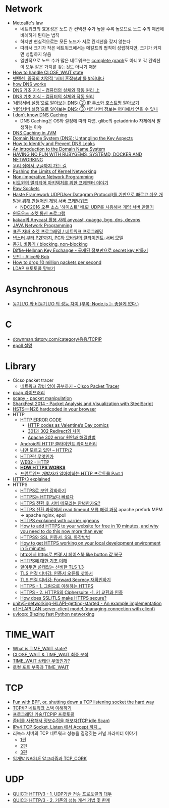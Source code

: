 Network
=======
* [Metcalfe's law](https://en.wikipedia.org/wiki/Metcalfe%27s_law)
  * 네트워크의 효용성은 노드 간 컨넥션 수가 높을 수록 높으므로 노드 수의 제곱에 비례하게 된다는 법칙
  * 하지만 현실적으로는 모든 노드가 서로 컨넥션을 갖지 않는다
  * 따라서 크기가 작은 네트워크에서는 메칼프의 법칙이 성립하지만, 크기가 커지면 성립하지 않음
  * 일반적으로 노드 수가 많은 네트워크는 [complete graph](https://en.wikipedia.org/wiki/Complete_graph)도 아니고 각 컨넥션이 모두 같은 가치를 갖는것도 아니기 때문
* [How to handle CLOSE_WAIT state](http://docs.likejazz.com/close-wait/)
* [넷텐션, 중국의 치명적 '서버 혼잡붕괴'를 밝혀내다](http://m.khgames.co.kr/news/articleView.html?idxno=81843)
* [how DNS works](https://howdns.works/)
* [DNS 기초 지식 – 컴퓨터의 실체와 작동 원리 上](http://library.gabia.com/contents/domain/3979)
* [DNS 기초 지식 – 컴퓨터의 실체와 작동 원리](http://library.gabia.com/contents/domain/3985)
* [‘네임서버 설정’으로 알아보는 DNS: ② IP 주소와 호스트명 알아보기](http://library.gabia.com/contents/domain/4005)
* [‘네임서버 설정’으로 알아보는 DNS: ③ 네임서버 정보는 어디에서 얻을 수 있나](http://library.gabia.com/contents/domain/4009)
* [I don’t know DNS Caching](https://charsyam.wordpress.com/2017/12/22/%EC%9E%85-%EA%B0%9C%EB%B0%9C-i-dont-know-dns-caching/)
  * DNS Caching은 OS와 설정에 따라 다름. glibc의 getaddrinfo 자체에서 발생하는 이슈
* [DNS Caching in JVM](https://charsyam.wordpress.com/2017/12/27/%ec%9e%85-%ea%b0%9c%eb%b0%9c-dns-caching-in-jvm/)
* [Domain Name System (DNS): Untangling the Key Aspects](https://hackernoon.com/domain-name-system-dns-untangling-the-key-aspects-d86e39865d8c)
* [How to Identify and Prevent DNS Leaks](https://hackernoon.com/how-to-identify-and-prevent-dns-leaks-5fa659130a41)
* [An introduction to the Domain Name System](https://medium.freecodecamp.org/understanding-the-domain-name-servers-46c6bcf9afa3)
* [HAVING NO FUN WITH RUBYGEMS, SYSTEMD, DOCKER AND NETWORKING](https://www.fedux.org/articles/2015/09/09/having-no-fun-with-rubygems-systemd-docker-and-networking.html)
* [우리 집에서 구글까지 가는 길](https://evan-moon.github.io/2019/06/22/my-home-to-google/)
* [Pushing the Limits of Kernel Networking](http://rhelblog.redhat.com/2015/09/29/pushing-the-limits-of-kernel-networking/)
* [Non-Imperative Network Programming](https://github.com/mirage/mirage-decks/blob/master/slides/strangeloop15/content.md)
* [비트윈의 멀티티어 아키텍처를 위한 프레젠터 이야기](http://engineering.vcnc.co.kr/2015/11/presenter-multitier-architecture/)
* [Raw Sockets](http://intra97.tistory.com/201)
* [Haste Framework UDP(User Datagram Protocol)를 기반으로 빠르고 쉬운 개발을 위해 만들어진 게임 서버 프레임워크](https://github.com/nhnent/haste.framework)
  * [NDC2016 오픈 소스 '헤이스트' 배포! UDP를 사용해서 게임 서버 만들기](http://www.inven.co.kr/webzine/news/?news=155627&vtype=pc)
* [윈도우즈 소켓 통신 프로그램](http://ehclub.co.kr/category/%ED%94%84%EB%A1%9C%EA%B7%B8%EB%9E%98%EB%B0%8D%20%EA%B8%B0%EC%88%A0/%EC%9C%88%EB%8F%84%EC%9A%B0%EC%A6%88%20%EC%86%8C%EC%BC%93%20%ED%86%B5%EC%8B%A0%20%ED%94%84%EB%A1%9C%EA%B7%B8%EB%9E%A8)
* [kakao의 Anycast 활용 사례 anycast, quagga, bgp, dns, devops](http://tech.kakao.com/2014/05/29/anycast/)
* [JAVA Network Programming](https://www.youtube.com/watch?v=HyZnrPjelsg)
* [표준 자바 소켓 프로그래밍 / 네트워크 프로그래밍](https://www.youtube.com/watch?v=_kUnut6zZE4)
* [냅스터 부터 P2P까지, PC와 모바일의 클라이언트-서버 모델](http://www.inven.co.kr/webzine/news/?news=164068)
* [동기, 비동기 / blocking, non-blocking](http://kineo2k.tistory.com/m/29)
* [Diffie-Hellman Key Exchange - 공개된 정보만으로 secret key 만들기](http://blog.seulgi.kim/2018/02/diffie-hellman-key-exchange.html)
* [보안 - Alice와 Bob](http://blog.seulgi.kim/2018/03/alice-and-bob_29.html)
* [How to drop 10 million packets per second](https://blog.cloudflare.com/how-to-drop-10-million-packets/)
* [LDAP 프토토콜 맛보기](https://medium.com/happyprogrammer-in-jeju/ldap-%ED%94%84%ED%86%A0%ED%86%A0%EC%BD%9C-%EB%A7%9B%EB%B3%B4%EA%B8%B0-15b53c6a6f26)

# Asynchronous
* [동기 I/O 와 비동기 I/O 의 성능 차이 (부록: Node.js 는 좋을게 없다.)](http://hamait.tistory.com/839)

# C
* [downman.tistory.com/category/응용/TCPIP](http://downman.tistory.com/category/%EC%9D%91%EC%9A%A9/TCPIP)
* [epoll 설명](http://blueheartscabin.blogspot.com/2013/08/c-epoll.html)

# Library
* Cicso packet tracer
  * [네트워크 장비 없이 공부하기 - Cisco Packet Tracer](https://www.youtube.com/watch?v=0f1viq6FjK4)
* [pcap 라이브러리](http://ehclub.co.kr/category/%ED%94%84%EB%A1%9C%EA%B7%B8%EB%9E%98%EB%B0%8D%20%EA%B8%B0%EC%88%A0/pcap%20%EB%9D%BC%EC%9D%B4%EB%B8%8C%EB%9F%AC%EB%A6%AC)
* [scapy - packet manipulation](http://www.secdev.org/projects/scapy)
* [SharkFest 2014 - Packet Analysis and Visualization with SteelScript](https://support.riverbed.com/apis/steelscript/SharkFest2014.slides.html)
* [HSTS — N26 hardcoded in your browser](https://mag.n26.com/hsts-n26-hardcoded-in-your-browser-fb2af97ed839)
* HTTP
  * [HTTP ERROR CODE](https://ukjin.tistory.com/2)
    * [HTTP codes as Valentine’s Day comics](https://medium.com/@hanilim/http-codes-as-valentines-day-comics-8c03c805faa0)
    * [301과 302 Redirect의 차이](https://nsinc.tistory.com/168)
    * [Apache 302 error 원인과 해결방법](https://blog.bsmind.co.kr/248)
  * [Android의 HTTP 클라이언트 라이브러리](http://d2.naver.com/helloworld/377316)
  * [나만 모르고 있던 – HTTP/2](http://www.popit.kr/%EB%82%98%EB%A7%8C-%EB%AA%A8%EB%A5%B4%EA%B3%A0-%EC%9E%88%EB%8D%98-http2/)
  * [HTTP란 무엇인가](https://www.zerocho.com/category/HTTP/post/5b344f3af94472001b17f2da)
  * [WEB2 - HTTP](https://opentutorials.org/course/3385)
  * **[HOW HTTPS WORKS](https://howhttps.works/)**
  * [프런트엔드 개발자가 알아야하는 HTTP 프로토콜 Part 1](https://joshua1988.github.io/web-development/http-part1/)
* [HTTP/3 explained](https://daniel.haxx.se/http3-explained/)
* HTTPS
  * [HTTPS로 보안 강화하기](https://blog.outsider.ne.kr/1149)
  * [HTTPS는 HTTP보다 빠르다](https://b.ssut.me/https-is-faster-than-http/)
  * [HTTPS 전환 후 서버 메모리는 안녕한가요?](http://d2.naver.com/helloworld/8842776)
  * [HTTPS 전환 과정에서 read timeout 오류 해결 과정](http://d2.naver.com/helloworld/1469717) apache prefork MPM -> apache nginx, epoll
  * [HTTPS explained with carrier pigeons](https://medium.freecodecamp.org/https-explained-with-carrier-pigeons-7029d2193351)
  * [How to add HTTPS to your website for free in 10 minutes, and why you need to do this now more than ever](https://medium.freecodecamp.org/free-https-c051ca570324)
  * [HTTPS와 SSL 인증서, SSL 동작방법](https://wayhome25.github.io/cs/2018/03/11/ssl-https/)
  * [How to get HTTPS working on your local development environment in 5 minutes](https://medium.freecodecamp.org/how-to-get-https-working-on-your-local-development-environment-in-5-minutes-7af615770eec)
  * [http에서 https로 변경 시 페이스북 like button 값 복구](https://www.popit.kr/https-%EB%B3%80%EA%B2%BD%EC%8B%9C-%ED%8E%98%EC%9D%B4%EC%8A%A4%EB%B6%81-like-button-%EA%B0%92-%EB%B3%B5%EA%B5%AC/)
  * [HTTPS에 대한 기초 이해](https://cheese10yun.github.io/https/)
  * [알아두면 쓸데없는 신비한 TLS 1.3](https://b.luavis.kr/server/tls-1.3)
  * [TLS 연결 디버깅: 인증서 오류를 찾아서](https://rein.kr/blog/archives/4525)
  * [TLS 연결 디버깅: Forward Secrecy 재확인하기](https://rein.kr/blog/archives/4529)
  * [HTTPS - 1. 그림으로 이해하는 HTTPS](https://www.youtube.com/watch?v=NhTstvC7DYY)
  * [HTTPS - 2. HTTPS의 Ciphersuite -1. 키 교환과 인증](https://www.youtube.com/watch?v=iEig3jlT45Y)
  * [How does SSL/TLS make HTTPS secure?](https://hackernoon.com/how-does-ssl-tls-make-https-secure-d247bd4e4cae)
* [unity5-networking-HLAPI-getting-started - An example implementation of HLAPI LAN server-client model.(managing connection with client)](https://github.com/ifndefdeadmau5/unity5-networking-HLAPI-getting-started)
* [uvloop: Blazing fast Python networking](http://magic.io/blog/uvloop-blazing-fast-python-networking/)

# TIME_WAIT
* [What is TIME_WAIT state?](http://docs.likejazz.com/time-wait/)
* [CLOSE_WAIT & TIME_WAIT 최종 분석](http://tech.kakao.com/2016/04/21/tcp-closewait-timewait/)
* [TIME_WAIT 상태란 무엇인가?](http://docs.likejazz.com/time-wait/)
* [로컬 포트 부족과 TIME_WAIT](https://www.popit.kr/%EB%A1%9C%EC%BB%AC-%ED%8F%AC%ED%8A%B8-%EB%B6%80%EC%A1%B1%EA%B3%BC-time-wait/)

# TCP
* [Fun with BPF, or, shutting down a TCP listening socket the hard way](http://pythonsweetness.tumblr.com/post/125005930662/fun-with-bpf-or-shutting-down-a-tcp-listening)
* [TCP/IP 네트워크 스택 이해하기](http://d2.naver.com/helloworld/47667)
* [프로그래밍 기술/TCPIP 프로토콜](http://ehclub.co.kr/category/%ED%94%84%EB%A1%9C%EA%B7%B8%EB%9E%98%EB%B0%8D%20%EA%B8%B0%EC%88%A0/TCPIP%20%ED%94%84%EB%A1%9C%ED%86%A0%EC%BD%9C)
* [좀비를 사용해서 정보수집을 해보자(TCP idle Scan)](https://www.youtube.com/watch?v=2-lRPpnT-tc)
* [IPv4 TCP Socket, Listen 에서 Accept 까지…](https://charsyam.wordpress.com/2018/01/09/%ec%9e%85-%ea%b0%9c%eb%b0%9c-ipv4-tcp-socket-listen-%ec%97%90%ec%84%9c-accept-%ea%b9%8c%ec%a7%80/)
* 리눅스 서버의 TCP 네트워크 성능을 결정짓는 커널 파라미터 이야기
  * [1편](http://meetup.toast.com/posts/53)
  * [2편](http://meetup.toast.com/posts/54)
  * [3편](http://meetup.toast.com/posts/55)
* [입개발 NAGLE 알고리즘과 TCP_CORK](https://charsyam.wordpress.com/2019/03/14/%EC%9E%85%EA%B0%9C%EB%B0%9C-nagle-%EC%95%8C%EA%B3%A0%EB%A6%AC%EC%A6%98%EA%B3%BC-tcp_cork/)

# UDP
* [QUIC과 HTTP/3 - 1. UDP기반 전송 프로토콜의 대두](https://www.saturnsoft.net/network/2019/03/21/quic-http3-1/)
* [QUIC과 HTTP/3 - 2. 기존의 성능 개선 기법 및 한계](https://www.saturnsoft.net/network/2019/03/26/quic-http3-2)
